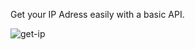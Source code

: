 Get your IP Adress easily with a basic API.

![get-ip](https://user-images.githubusercontent.com/72857634/183270305-a32fa4b0-4d49-4986-855f-3ad48092c80f.png)
